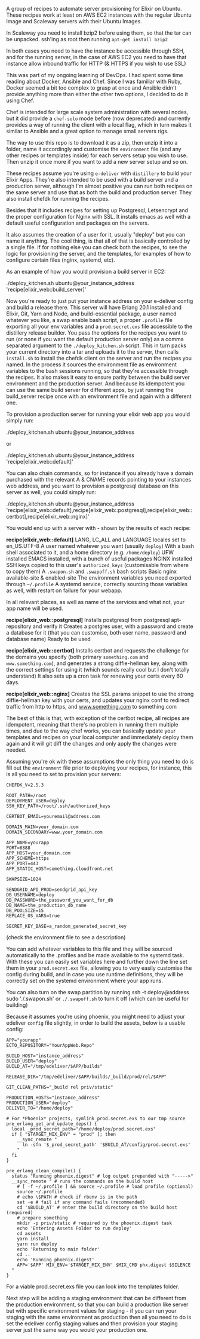 A group of recipes to automate server provisioning for Elixir on Ubuntu.
These recipes work at least on AWS EC2 instances with the regular Ubuntu Image and Scaleway servers with their Ubuntu Images.

In Scaleway you need to install bzip2 before using them, so that the tar can be unpacked.
ssh'ing as root then running
`apt-get install bzip2`

In both cases you need to have the instance be accessible through SSH, and for the running server, in the case of AWS EC2 you need to have that instance allow inbound traffic for HTTP (& HTTPS if you wish to use SSL)

This was part of my ongoing learning of DevOps. I had spent some time reading about Docker, Ansible and Chef. Since I was familiar with Ruby, Docker seemed a bit too complex to grasp at once and Ansible didn't provide anything more than either the other two options, I decided to do it using Chef.

Chef is intended for large scale system administration with several nodes, but it did provide a `chef-solo` mode before (now deprecated) and currently provides a way of running the client with a local flag, which in turn makes it similar to Ansible and a great option to manage small servers rigs.

The way to use this repo is to download it as a zip, then unzip it into a folder, name it accordingly and customise the `environment` file (and any other recipes or templates inside) for each servers setup you wish to use. Then unzip it once more if you want to add a new server setup and so on.

These recipes assume you're using `e-deliver` with `distillery` to build your Elixir Apps. They're also intended to be used with a build server and a production server, although I'm almost positive you can run both recipes on the same server and use that as both the build and production server. They also install chefdk for running the recipes.

Besides that it includes recipes for setting up Postgresql, Letsencrypt and the proper configuration for Nginx with SSL. It installs emacs as well with a default useful configuration and packages on the servers.

It also assumes the creation of a user for it, usually "deploy" but you can name it anything. The cool thing, is that all of that is basically controlled by a single file. If for nothing else you can check both the recipes, to see the logic for provisioning the server, and the templates, for examples of how to configure certain files (nginx, systemd, etc).

As an example of how you would provision a build server in EC2:

./deploy_kitchen.sh ubuntu@your_instance_address 'recipe[elixir_web::build_server]'

Now you're ready to just put your instance address on your e-deliver config and build a release there. This server will have Erlang 20.1 installed and Elixir, Git, Yarn and Node, and build-essential package, a user named whatever you like, a swap enable bash script, a proper `.profile` file exporting all your env variables and a `prod.secret.exs` file accessible to the distillery release builder. You pass the options for the recipes you want to run (or none if you want the default production server only) as a comma separated argument to the `./deploy_kitchen.sh` script. This in turn packs your current directory into a tar and uploads it to the server, then calls `install.sh` to install the chefdk client on the server and run the recipes you named. In the process it sources the environment file as environment variables to the bash sessions running, so that they're accessible through the recipes. It also makes it easy to ensure parity between the build server environment and the production server. And because its idempotent you can use the same build server for different apps, by just running the build_server recipe once with an environment file and again with a different one.


To provision a production server for running your elixir web app you would simply run:

./deploy_kitchen.sh ubuntu@your_instance_address

or

./deploy_kitchen.sh ubuntu@your_instance_address 'recipe[elixir_web::default]'


You can also chain commands, so for instance if you already have a domain purchased with the relevant A & CNAME records pointing to your instances web address, and you want to provision a postgresql database on this server as well, you could simply run:

./deploy_kitchen.sh ubuntu@your_instance_address 'recipe[elixir_web::default],recipe[elixir_web::postgresql],recipe[elixir_web::certbot],recipe[elixir_web::nginx]'

You would end up with a server with - shown by the results of each recipe:

**recipe[elixir_web::default]**
LANG, LC_ALL and LANGUAGE locales set to en_US.UTF-8
A user named whatever you want (usually `deploy`)
With a bash shell associated to it, and a home directory (e.g. `/home/deploy`)
UFW installed
EMACS installed, with a bunch of useful packages
NGINX installed
SSH keys copied to this user's `authorized_keys` (customisable from where to copy them)
A `.swapon.sh` and `.swapoff.sh` bash scripts
Basic nginx available-site & enabled-site
The environment variables you need exported through `~/.profile`
A systemd service, correctly sourcing those variables as well, with restart on failure for your webapp.

In all relevant places, as well as name of the services and what not, your app name will be used.

**recipe[elixir_web::postgresql]**
Installs postgresql from postgresql apt-repository and verify it
Creates a postgres user, with a password and create a database for it (that you can customise, both user name, password and database name)
Ready to be used

**recipe[elixir_web::certbot]**
Installs certbot and requests the challenge for the domains you specify (both primary `something.com` and `www.something.com`), and generates a strong diffie-hellman key, along with the correct settings for using it (which sounds really cool but I don't totally understand)
It also sets up a cron task for renewing your certs every 60 days.

**recipe[elixir_web::nginx]**
Creates the SSL params snippet to use the strong diffie-hellman key with your certs, and updates your nginx conf to redirect traffic from http to https, and www.something.com to something.com


The best of this is that, with exception of the certbot recipe, all recipes are idempotent, meaning that there's no problem in running them multiple times, and due to the way chef works, you can basically update your templates and recipes on your local computer and immediately deploy them again and it will git diff the changes and only apply the changes were needed.

Assuming you're ok with these assumptions the only thing you need to do is fill out the `environment` file prior to deploying your recipes, for instance, this is all you need to set to provision your servers:

```
CHEFDK_V=2.5.3

ROOT_PATH=/root
DEPLOYMENT_USER=deploy
SSH_KEY_PATH=/root/.ssh/authorized_keys

CERTBOT_EMAIL=youremail@address.com

DOMAIN_MAIN=your_domain.com
DOMAIN_SECONDARY=www.your_domain.com

APP_NAME=yourapp
PORT=8888
APP_HOST=your_domain.com
APP_SCHEME=https
APP_PORT=443
APP_STATIC_HOST=something.cloudfront.net

SWAPSIZE=1024

SENDGRID_API_PROD=sendgrid_api_key
DB_USERNAME=deploy
DB_PASSWORD=the_password_you_want_for_db
DB_NAME=the_production_db_name
DB_POOLSIZE=15
REPLACE_OS_VARS=true

SECRET_KEY_BASE=a_random_generated_secret_key
```

(check the environment file to see a description)

You can add whatever variables to this file and they will be sourced automatically to the .profiles and be made available to the systemd task. With these you can easily set variables here and further down the line set them in your `prod.secret.exs` file, allowing you to very easily customise the config during build, and in case you use runtime definitions, they will be correctly set on the systemd environment where your app runs.

You can also turn on the swap partition by running ssh -t deploy@address sudo './.swapon.sh' or `./.swapoff.sh` to turn it off (which can be useful for building)

Because it assumes you're using phoenix, you might need to adjust your edeliver `config` file slightly, in order to build the assets, below is a usable config:

```
APP="yourapp"
ECTO_REPOSITORY="YourAppWeb.Repo"

BUILD_HOST="instance_address"
BUILD_USER="deploy"
BUILD_AT="/tmp/edeliver/$APP/builds"

RELEASE_DIR="/tmp/edeliver/$APP/builds/_build/prod/rel/$APP"

GIT_CLEAN_PATHS="_build rel priv/static"

PRODUCTION_HOSTS="instance_address"
PRODUCTION_USER="deploy"
DELIVER_TO="/home/deploy"

# For *Phoenix* projects, symlink prod.secret.exs to our tmp source
pre_erlang_get_and_update_deps() {
  local _prod_secret_path="/home/deploy/prod.secret.exs"
  if [ "$TARGET_MIX_ENV" = "prod" ]; then
    __sync_remote "
      ln -sfn '$_prod_secret_path' '$BUILD_AT/config/prod.secret.exs'
    "
  fi
}

pre_erlang_clean_compile() {
  status "Running phoenix.digest" # log output prepended with "----->"
  __sync_remote " # runs the commands on the build host
    # [ -f ~/.profile ] && source ~/.profile # load profile (optional)
    source ~/.profile
    # echo \$PATH # check if rbenv is in the path
    set -e # fail if any command fails (recommended)
    cd '$BUILD_AT' # enter the build directory on the build host (required)
    # prepare something
    mkdir -p priv/static # required by the phoenix.digest task
    echo 'Entering Assets Folder to run deploy'
    cd assets
    yarn install
    yarn run deploy
    echo 'Returning to main folder'
    cd ..
    echo 'Running phoenix.digest'
    APP='$APP' MIX_ENV='$TARGET_MIX_ENV' $MIX_CMD phx.digest $SILENCE
  "
}
```

For a viable prod.secret.exs file you can look into the templates folder.

Next step will be adding a staging environment that can be different from the production environment, so that you can build a production like server but with specific environment values for staging - if you can run your staging with the same environment as production then all you need to do is set the edeliver config staging values and then provision your staging server just the same way you would your production one.

